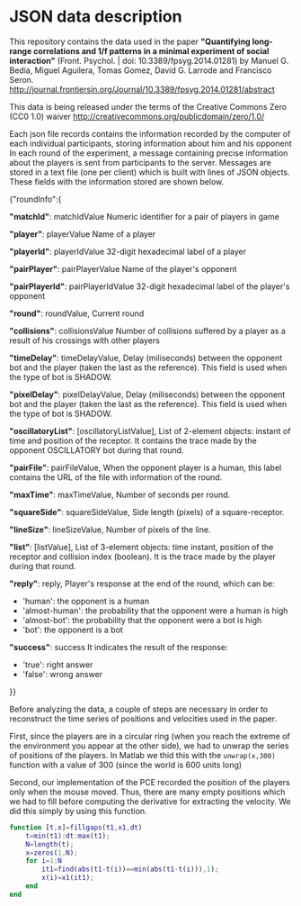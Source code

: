 JSON data description
========

This repository contains the data used in the paper **"Quantifying long-range correlations and 1/f patterns in a minimal experiment of social interaction"** (Front. Psychol. | doi: 10.3389/fpsyg.2014.01281) by  Manuel G. Bedia, Miguel Aguilera, Tomas Gomez, David G. Larrode and Francisco Seron.
http://journal.frontiersin.org/Journal/10.3389/fpsyg.2014.01281/abstract

This data is being released under the terms of the Creative Commons Zero (CC0 1.0) waiver
http://creativecommons.org/publicdomain/zero/1.0/

Each json file records contains the information recorded by the computer of each individual participants, storing information about him and his opponent
In each round of the experiment, a message containing precise information about the players is sent from participants to the server. Messages are stored in a text file (one per client) which is built with lines of JSON objects. These fields with the information stored are shown below.

{"roundInfo":{

**"matchId"**: matchIdValue
Numeric identifier for a pair of players in game 

**"player"**: playerValue
Name of a player

**"playerId"**: playerIdValue
32-digit hexadecimal label of a player

**"pairPlayer"**: pairPlayerValue
Name of the player's opponent

**"pairPlayerId"**: pairPlayerIdValue
32-digit hexadecimal label of the player's opponent

**"round"**: roundValue,
Current round

**"collisions"**: collisionsValue
Number of collisions suffered by a player as a result of his crossings with other players

**"timeDelay"**: timeDelayValue,
Delay (miliseconds) between the opponent bot and the player (taken the last as the reference). This field is used when the type of bot is SHADOW.

**"pixelDelay"**: pixelDelayValue,
Delay (miliseconds) between the opponent bot and the player (taken the last as the reference). This field is used when the type of bot is SHADOW.

**"oscillatoryList"**: [oscillatoryListValue],
List of 2-element objects: instant of time and position of the receptor. It contains the trace made by the opponent OSCILLATORY bot during that round.

**"pairFile"**: pairFileValue,
When the opponent player is a human, this label contains the URL of the file with information of the round.

**"maxTime"**: maxTimeValue,
Number of seconds per round.

**"squareSide"**: squareSideValue,
Side length (pixels) of a square-receptor.

**"lineSize"**: lineSizeValue,
Number of pixels of the line.

**"list"**: [listValue],
List of 3-element objects: time instant, position of the receptor and collision index (boolean). It is the trace made by the player during that round.

**"reply"**: reply,
Player's response at the end of the round, which can be:
 - 'human': the opponent is a human
 - 'almost-human': the probability that the opponent were a human is high 
 - 'almost-bot': the probability that the opponent were a bot is high 
 - 'bot': the opponent is a bot

**"success"**: success
It indicates the result of the response:
 - 'true': right answer
 - 'false': wrong answer

}}

Before analyzing the data, a couple of steps are necessary in order to reconstruct the time series of positions and velocities used in the paper.

First, since the players are in a circular ring (when you reach the extreme of the environment you appear at the other side), we had to unwrap the series of positions of the players. In Matlab we thid this with the `unwrap(x,300)` function with a value of 300 (since the world is 600 units long)

Second, our implementation of the PCE recorded the position of the players only when the mouse moved. Thus, there are many empty positions which we had to fill before computing the derivative for extracting the velocity. We did this simply by using this function.

```matlab
function [t,x]=fillgaps(t1,x1,dt)
    t=min(t1):dt:max(t1);
    N=length(t);
    x=zeros(1,N);
    for i=1:N
        it1=find(abs(t1-t(i))==min(abs(t1-t(i))),1);
        x(i)=x1(it1);
    end
end
```
